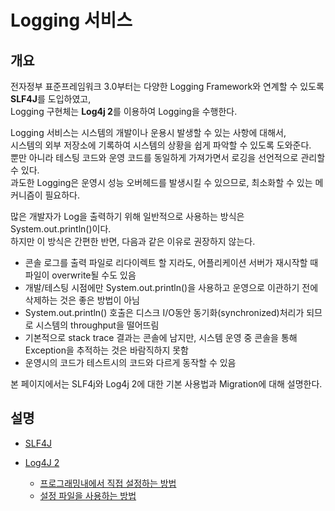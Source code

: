 # Logging 서비스

## 개요

 전자정부 표준프레임워크 3.0부터는 다양한 Logging Framework와 연계할 수 있도록 **SLF4J**를 도입하였고,  
Logging 구현체는 **Log4j 2**를 이용하여 Logging을 수행한다.

 Logging 서비스는 시스템의 개발이나 운용시 발생할 수 있는 사항에 대해서,  
시스템의 외부 저장소에 기록하여 시스템의 상황을 쉽게 파악할 수 있도록 도와준다.  
뿐만 아니라 테스팅 코드와 운영 코드를 동일하게 가져가면서 로깅을 선언적으로 관리할 수 있다.  
과도한 Logging은 운영시 성능 오버헤드를 발생시킬 수 있으므로, 최소화할 수 있는 메커니즘이 필요하다.

 많은 개발자가 Log을 출력하기 위해 일반적으로 사용하는 방식은 System.out.println()이다.  
하지만 이 방식은 간편한 반면, 다음과 같은 이유로 권장하지 않는다.

- 콘솔 로그를 출력 파일로 리다이렉트 할 지라도, 어플리케이션 서버가 재시작할 때 파일이 overwrite될 수도 있음
- 개발/테스팅 시점에만 System.out.println()을 사용하고 운영으로 이관하기 전에 삭제하는 것은 좋은 방법이 아님
- System.out.println() 호출은 디스크 I/O동안 동기화(synchronized)처리가 되므로 시스템의 throughput을 떨어뜨림
- 기본적으로 stack trace 결과는 콘솔에 남지만, 시스템 운영 중 콘솔을 통해 Exception을 추적하는 것은 바람직하지 못함
- 운영시의 코드가 테스트시의 코드와 다르게 동작할 수 있음

 본 페이지에서는 SLF4j와 Log4j 2에 대한 기본 사용법과 Migration에 대해 설명한다.

## 설명

- [SLF4J](https://www.egovframe.go.kr//wiki/doku.php?id=egovframework:rte3:fdl:logging:slf4j)
- [Log4J 2](https://www.egovframe.go.kr//wiki/doku.php?id=egovframework:rte3:fdl:logging:log4j_2)

    - [프로그래밍내에서 직접 설정하는 방법](https://www.egovframe.go.kr//wiki/doku.php?id=egovframework:rte3:fdl:logging:log4j_2:%ED%94%84%EB%A1%9C%EA%B7%B8%EB%9E%98%EB%B0%8D%EB%82%B4%EC%97%90%EC%84%9C_%EC%A7%81%EC%A0%91_%EC%84%A4%EC%A0%95%ED%95%98%EB%8A%94_%EB%B0%A9%EB%B2%95)
    - [설정 파일을 사용하는 방법](https://www.egovframe.go.kr//wiki/doku.php?id=egovframework:rte3:fdl:logging:log4j_2:%EC%84%A4%EC%A0%95_%ED%8C%8C%EC%9D%BC%EC%9D%84_%EC%82%AC%EC%9A%A9%ED%95%98%EB%8A%94_%EB%B0%A9%EB%B2%95)